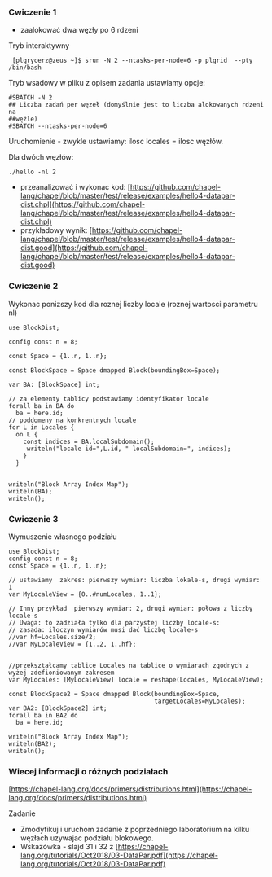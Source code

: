 <!-- class: center, middle, inverse -->

###  Cwiczenie 1
* zaalokować dwa węzły po 6 rdzeni

Tryb interaktywny 
```shell
 [plgrycerz@zeus ~]$ srun -N 2 --ntasks-per-node=6 -p plgrid  --pty /bin/bash
```

Tryb wsadowy w pliku z opisem zadania ustawiamy opcje:
```shell
#SBATCH -N 2
## Liczba zadań per węzeł (domyślnie jest to liczba alokowanych rdzeni na
##węźle)
#SBATCH --ntasks-per-node=6
```
Uruchomienie - zwykle ustawiamy: ilosc locales = ilosc węzłów.

Dla dwóch węzłów:


```shell
./hello -nl 2
```

* przeanalizować i wykonac kod: [https://github.com/chapel-lang/chapel/blob/master/test/release/examples/hello4-datapar-dist.chpl](https://github.com/chapel-lang/chapel/blob/master/test/release/examples/hello4-datapar-dist.chpl)
* przykładowy wynik: [https://github.com/chapel-lang/chapel/blob/master/test/release/examples/hello4-datapar-dist.good](https://github.com/chapel-lang/chapel/blob/master/test/release/examples/hello4-datapar-dist.good)

### Cwiczenie 2

Wykonac ponizszy kod dla roznej liczby locale (roznej wartosci parametru nl)

```chapel
use BlockDist;

config const n = 8;

const Space = {1..n, 1..n};

const BlockSpace = Space dmapped Block(boundingBox=Space);

var BA: [BlockSpace] int;

// za elementy tablicy podstawiamy identyfikator locale
forall ba in BA do
  ba = here.id;
// poddomeny na konkrentnych locale
for L in Locales {
  on L {
    const indices = BA.localSubdomain();
     writeln("locale id=",L.id, " localSubdomain=", indices);
    }
  }


writeln("Block Array Index Map");
writeln(BA);
writeln();

```

### Cwiczenie 3

Wymuszenie własnego podziału 

```chapel
use BlockDist;
config const n = 8;
const Space = {1..n, 1..n};

// ustawiamy  zakres: pierwszy wymiar: liczba lokale-s, drugi wymiar: 1    
var MyLocaleView = {0..#numLocales, 1..1};
 
// Inny przykład  pierwszy wymiar: 2, drugi wymiar: połowa z liczby locale-s
// Uwaga: to zadziała tylko dla parzystej liczby locale-s:
// zasada: iloczyn wymiarów musi dać liczbę locale-s
//var hf=Locales.size/2;
//var MyLocaleView = {1..2, 1..hf};


//przekształcamy tablice Locales na tablice o wymiarach zgodnych z wyżej zdefioniowanym zakresem 
var MyLocales: [MyLocaleView] locale = reshape(Locales, MyLocaleView);

const BlockSpace2 = Space dmapped Block(boundingBox=Space,
                                        targetLocales=MyLocales);
var BA2: [BlockSpace2] int;
forall ba in BA2 do
  ba = here.id;

writeln("Block Array Index Map");
writeln(BA2);
writeln();
```

### Wiecej informacji o różnych podziałach
[https://chapel-lang.org/docs/primers/distributions.html](https://chapel-lang.org/docs/primers/distributions.html)

Zadanie
* Zmodyfikuj i uruchom zadanie z poprzedniego laboratorium na kilku węzłach uzywajac podziału blokowego. 
* Wskazówka - slajd 31 i 32 z [https://chapel-lang.org/tutorials/Oct2018/03-DataPar.pdf](https://chapel-lang.org/tutorials/Oct2018/03-DataPar.pdf)
